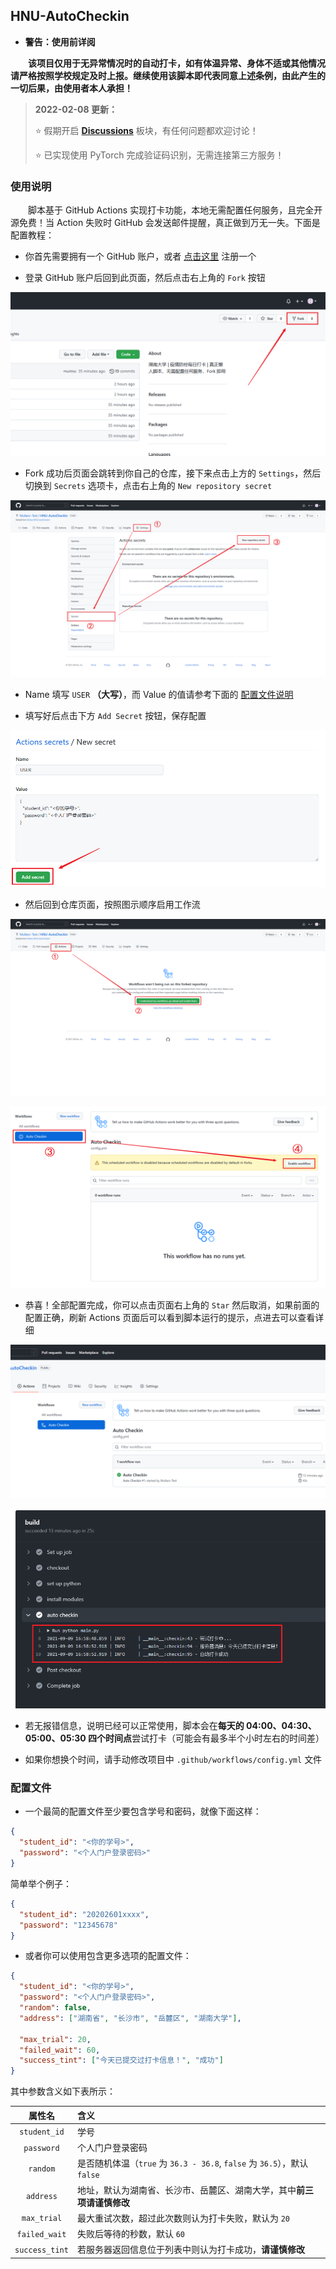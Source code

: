 ## HNU-AutoCheckin

* **警告：使用前详阅**

&emsp;&emsp;**该项目仅用于无异常情况时的自动打卡，如有体温异常、身体不适或其他情况请严格按照学校规定及时上报。继续使用该脚本即代表同意上述条例，由此产生的一切后果，由使用者本人承担！**

> ️**2022-02-08 更新：**
> 
> ⭐ 假期开启 [**Discussions**](https://github.com/Mufanc/HNU-AutoCheckin/discussions) 板块，有任何问题都欢迎讨论！
> 
> ⭐️ 已实现使用 PyTorch 完成验证码识别，无需连接第三方服务！ 

### 使用说明

&emsp;&emsp;脚本基于 GitHub Actions 实现打卡功能，本地无需配置任何服务，且完全开源免费！当 Action 失败时 GitHub 会发送邮件提醒，真正做到万无一失。下面是配置教程：

* 你首先需要拥有一个 GitHub 账户，或者 [点击这里](https://github.com/signup) 注册一个

* 登录 GitHub 账户后回到此页面，然后点击右上角的 `Fork` 按钮

![](images/click-fork.png)

* Fork 成功后页面会跳转到你自己的仓库，接下来点击上方的 `Settings`，然后切换到 `Secrets` 选项卡，点击右上角的 `New repository secret`

![](images/create-secret.png)

* Name 填写 `USER` **（大写）**，而 Value 的值请参考下面的 [配置文件说明](#配置文件) 

* 填写好后点击下方 `Add Secret` 按钮，保存配置

![](images/add-secret.png)

* 然后回到仓库页面，按照图示顺序启用工作流

![](images/enable-actions.png)

![](images/enable-workflow.png)

* 恭喜！全部配置完成，你可以点击页面右上角的 `Star` 然后取消，如果前面的配置正确，刷新 Actions 页面后可以看到脚本运行的提示，点进去可以查看详细

![](images/star-test.png)

![](images/test-result.png)

* 若无报错信息，说明已经可以正常使用，脚本会在**每天的 04:00、04:30、05:00、05:30 四个时间点**尝试打卡（可能会有最多半个小时左右的时间差）

* 如果你想换个时间，请手动修改项目中 `.github/workflows/config.yml` 文件

### 配置文件

* 一个最简的配置文件至少要包含学号和密码，就像下面这样：

```json
{
  "student_id": "<你的学号>",
  "password": "<个人门户登录密码>"
}
```

简单举个例子：

```json
{
  "student_id": "20202601xxxx",
  "password": "12345678"
}
```

* 或者你可以使用包含更多选项的配置文件：

```json
{
  "student_id": "<你的学号>",
  "password": "<个人门户登录密码>",
  "random": false,
  "address": ["湖南省", "长沙市", "岳麓区", "湖南大学"],
   
  "max_trial": 20,
  "failed_wait": 60,
  "success_tint": ["今天已提交过打卡信息！", "成功"]
}
```

其中参数含义如下表所示：

| 属性名 | 含义 |
| :---: | :--- |
| `student_id` | 学号 |
| `password` | 个人门户登录密码 |
| `random` | 是否随机体温（`true` 为 `36.3 - 36.8`, `false` 为 `36.5`），默认 `false` |
| `address` | 地址，默认为湖南省、长沙市、岳麓区、湖南大学，其中**前三项请谨慎修改** |
| `max_trial` | 最大重试次数，超过此次数则认为打卡失败，默认为 `20` |
| `failed_wait` | 失败后等待的秒数，默认 `60` |
| `success_tint` | 若服务器返回信息位于列表中则认为打卡成功，**请谨慎修改** |
